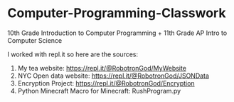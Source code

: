 # Computer-Programming-Classwork
10th Grade Introduction to Computer Programming + 11th Grade AP Intro to Computer Science 

I worked with repl.it so here are the sources:

1) My tea website: https://repl.it/@RobotronGod/MyWebsite
2) NYC Open data website: https://repl.it/@RobotronGod/JSONData
3) Encryption Project: https://repl.it/@RobotronGod/Encryption
4) Python Minecraft Macro for Minecraft: RushProgram.py
